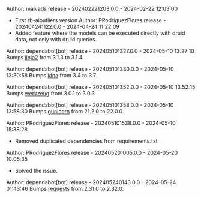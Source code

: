 
Author: malvads
release - 202402221203.0.0 - 2024-02-22 12:03:00
* First rb-aioutliers version
Author: PRodriguezFlores
release - 202404241122.0.0 - 2024-04-24 11:22:09
* Added feature where the models can be executed directly with druid data, not only with druid queries.

Author: dependabot[bot]
release - 202405101327.0.0 - 2024-05-10 13:27:10
Bumps [jinja2](https://github.com/pallets/jinja) from 3.1.3 to 3.1.4.

Author: dependabot[bot]
release - 202405101330.0.0 - 2024-05-10 13:30:58
Bumps [idna](https://github.com/kjd/idna) from 3.4 to 3.7.

Author: dependabot[bot]
release - 202405101352.0.0 - 2024-05-10 13:52:15
Bumps [werkzeug](https://github.com/pallets/werkzeug) from 3.0.1 to 3.0.3.

Author: dependabot[bot]
release - 202405101358.0.0 - 2024-05-10 13:58:30
Bumps [gunicorn](https://github.com/benoitc/gunicorn) from 21.2.0 to 22.0.0.

Author: PRodriguezFlores
release - 202405101538.0.0 - 2024-05-10 15:38:28
* Removed duplicated dependencies from requirements.txt

Author: PRodriguezFlores
release - 202405201005.0.0 - 2024-05-20 10:05:35
* Solved the issue.

Author: dependabot[bot]
release - 202405240143.0.0 - 2024-05-24 01:43:46
Bumps [requests](https://github.com/psf/requests) from 2.31.0 to 2.32.0.

